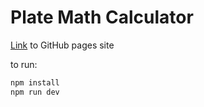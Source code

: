 # Plate Math Calculator

[Link](https://drowe1.github.io/plateMath/) to GitHub pages site

to run:
```bash
npm install
npm run dev
```
